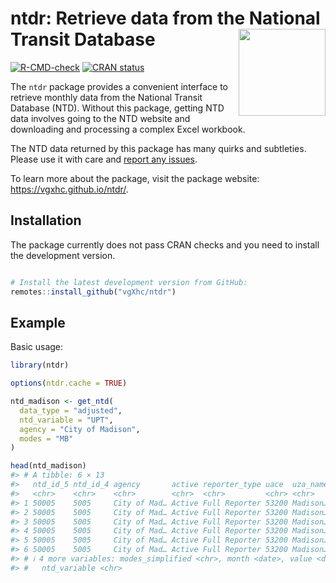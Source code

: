 
<!-- README.md is generated from README.Rmd. Please edit that file -->

# ntdr: Retrieve data from the National Transit Database <a href="https://vgxhc.github.io/ntdr/"><img src="man/figures/logo.png" align="right" height="139" /></a>

<!-- badges: start -->

[![R-CMD-check](https://github.com/vgXhc/ntdr/actions/workflows/R-CMD-check.yaml/badge.svg)](https://github.com/vgXhc/ntdr/actions/workflows/R-CMD-check.yaml)
[![CRAN
status](https://www.r-pkg.org/badges/version/ntdr)](https://cran.r-project.org/package=ntdr)
<!-- badges: end -->

The `ntdr` package provides a convenient interface to retrieve monthly
data from the National Transit Database (NTD). Without this package,
getting NTD data involves going to the NTD website and downloading and
processing a complex Excel workbook.

The NTD data returned by this package has many quirks and subtleties.
Please use it with care and [report any
issues](https://github.com/vgXhc/ntdr/issues).

To learn more about the package, visit the package website:
<https://vgxhc.github.io/ntdr/>.

## Installation

The package currently does not pass CRAN checks and you need to install
the development version.

``` r

# Install the latest development version from GitHub:
remotes::install_github("vgXhc/ntdr")
```

## Example

Basic usage:

``` r
library(ntdr)

options(ntdr.cache = TRUE)

ntd_madison <- get_ntd(
  data_type = "adjusted",
  ntd_variable = "UPT",
  agency = "City of Madison",
  modes = "MB"
)

head(ntd_madison)
#> # A tibble: 6 × 13
#>   ntd_id_5 ntd_id_4 agency       active reporter_type uace  uza_name modes tos  
#>   <chr>    <chr>    <chr>        <chr>  <chr>         <chr> <chr>    <chr> <chr>
#> 1 50005    5005     City of Mad… Active Full Reporter 53200 Madison… MB    DO   
#> 2 50005    5005     City of Mad… Active Full Reporter 53200 Madison… MB    DO   
#> 3 50005    5005     City of Mad… Active Full Reporter 53200 Madison… MB    DO   
#> 4 50005    5005     City of Mad… Active Full Reporter 53200 Madison… MB    DO   
#> 5 50005    5005     City of Mad… Active Full Reporter 53200 Madison… MB    DO   
#> 6 50005    5005     City of Mad… Active Full Reporter 53200 Madison… MB    DO   
#> # ℹ 4 more variables: modes_simplified <chr>, month <date>, value <dbl>,
#> #   ntd_variable <chr>
```
